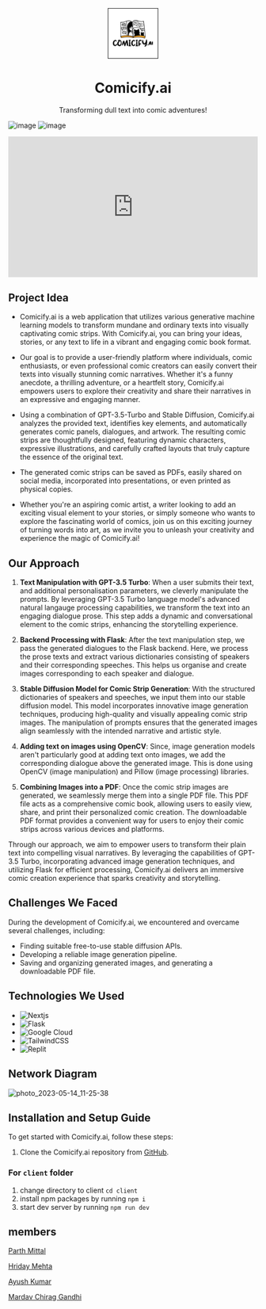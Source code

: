 <div align="center">
<!--   <a href="https://github.com/ahmedfahim21/Notimiser">
    <img src="./client/public/blue-logo.png" alt="Logo" width="80">
  </a> -->
<a href="https://github.com/ayush4345/HMap.ai/blob/main/client/public/assets/comicify_ai.svg"><img src="client/public/assets/comicify_ai.svg" alt="comicify.ai" border="1" width="100"/></a>
<h1 align="center">Comicify.ai</h1>

  <p align="center">
    Transforming dull text into comic adventures! 
  </p>
</div>


![image](https://github.com/ayush4345/HMap.ai/assets/97223188/9d820593-a7e3-4bc8-b225-22b9471dd1c7)
![image](https://github.com/ayush4345/HMap.ai/assets/97223188/57307062-659c-4359-b997-84aafa2f339a)

<div style="position: relative; padding-bottom: 56.25%; height: 0;"><iframe src="https://www.loom.com/embed/26915c33ce9c4f92a9dea7e012796dcc" frameborder="0" webkitallowfullscreen mozallowfullscreen allowfullscreen style="position: absolute; top: 0; left: 0; width: 100%; height: 100%;"></iframe></div>

## Project Idea
* Comicify.ai is a web application that utilizes various generative machine learning models to transform mundane and ordinary texts into visually captivating comic strips. With Comicify.ai, you can bring your ideas, stories, or any text to life in a vibrant and engaging comic book format.

* Our goal is to provide a user-friendly platform where individuals, comic enthusiasts, or even professional comic creators can easily convert their texts into visually stunning comic narratives. Whether it's a funny anecdote, a thrilling adventure, or a heartfelt story, Comicify.ai empowers users to explore their creativity and share their narratives in an expressive and engaging manner.

* Using a combination of GPT-3.5-Turbo and Stable Diffusion, Comicify.ai analyzes the provided text, identifies key elements, and automatically generates comic panels, dialogues, and artwork. The resulting comic strips are thoughtfully designed, featuring dynamic characters, expressive illustrations, and carefully crafted layouts that truly capture the essence of the original text.

* The generated comic strips can be saved as PDFs, easily shared on social media, incorporated into presentations, or even printed as physical copies.

* Whether you're an aspiring comic artist, a writer looking to add an exciting visual element to your stories, or simply someone who wants to explore the fascinating world of comics, join us on this exciting journey of turning words into art, as we invite you to unleash your creativity and experience the magic of Comicify.ai!


## Our Approach

1. **Text Manipulation with GPT-3.5 Turbo**: When a user submits their text, and additional personalisation parameters, we cleverly manipulate the prompts. By leveraging GPT-3.5 Turbo language model's advanced natural langauge processing capabilities, we transform the text into an engaging dialogue prose. This step adds a dynamic and conversational element to the comic strips, enhancing the storytelling experience.

2. **Backend Processing with Flask**: After the text manipulation step, we pass the generated dialogues to the Flask backend. Here, we process the prose texts and extract various dictionaries consisting of speakers and their corresponding speeches. This helps us organise and create images corresponding to each speaker and dialogue.

3. **Stable Diffusion Model for Comic Strip Generation**: With the structured dictionaries of speakers and speeches, we input them into our stable diffusion model. This model incorporates innovative image generation techniques, producing high-quality and visually appealing comic strip images. The manipulation of prompts ensures that the generated images align seamlessly with the intended narrative and artistic style.

4. **Adding text on images using OpenCV**: Since, image generation models aren't particularly good at adding text onto images, we add the corresponding dialogue above the generated image. This is done using OpenCV (image manipulation) and Pillow (image processing) libraries.

5. **Combining Images into a PDF**: Once the comic strip images are generated, we seamlessly merge them into a single PDF file. This PDF file acts as a comprehensive comic book, allowing users to easily view, share, and print their personalized comic creation. The downloadable PDF format provides a convenient way for users to enjoy their comic strips across various devices and platforms.

Through our approach, we aim to empower users to transform their plain text into compelling visual narratives. By leveraging the capabilities of GPT-3.5 Turbo, incorporating advanced image generation techniques, and utilizing Flask for efficient processing, Comicify.ai delivers an immersive comic creation experience that sparks creativity and storytelling.


## Challenges We Faced
During the development of Comicify.ai, we encountered and overcame several challenges, including:

* Finding suitable free-to-use stable diffusion APIs.
* Developing a reliable image generation pipeline.
* Saving and organizing generated images, and generating a downloadable PDF file.

## Technologies We Used

* ![Nextjs](https://img.shields.io/badge/next.js-000000?style=for-the-badge&logo=nextdotjs&logoColor=white)
* ![Flask](https://img.shields.io/badge/flask-%23000.svg?style=for-the-badge&logo=flask&logoColor=white)
* ![Google Cloud](https://img.shields.io/badge/GoogleCloud-%234285F4.svg?style=for-the-badge&logo=google-cloud&logoColor=white)
* ![TailwindCSS](https://img.shields.io/badge/tailwindcss-%2338B2AC.svg?style=for-the-badge&logo=tailwind-css&logoColor=white)
* ![Replit](https://img.shields.io/badge/Replit-DD1200?style=for-the-badge&logo=Replit&logoColor=white)

## Network Diagram

![photo_2023-05-14_11-25-38](https://github.com/ayush4345/HMap.ai/assets/97223188/bb057ac4-db8e-4711-9401-17944f88677d)

## Installation and Setup Guide
To get started with Comicify.ai, follow these steps:

1. Clone the Comicify.ai repository from [GitHub](https://github.com/your-repo-link).

### For `client` folder
1. change directory to client `cd client`
2. install npm packages by running `npm i`
3. start dev server by running `npm run dev`

## members 

[Parth Mittal](https://devfolio.co/@parthmittal)

[Hriday Mehta](https://devfolio.co/@outkast)

[Ayush Kumar](https://devfolio.co/@ayush4345)

[Mardav Chirag Gandhi](https://devfolio.co/@MCG)
